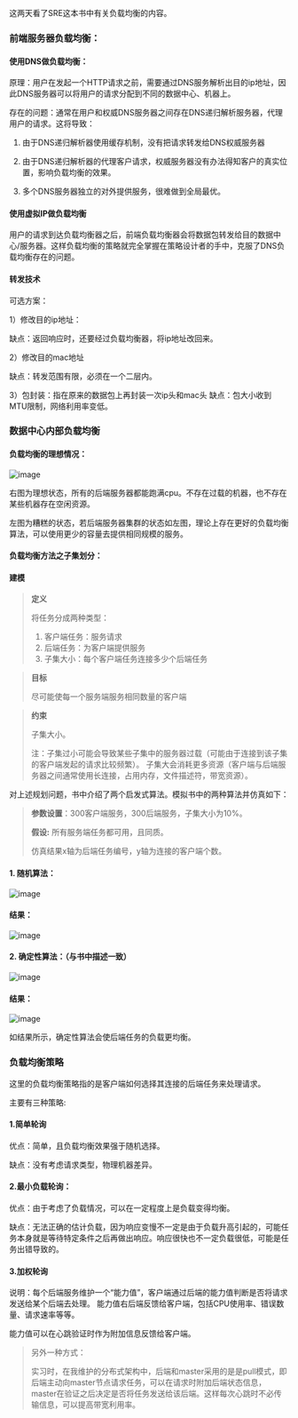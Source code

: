 这两天看了SRE这本书中有关负载均衡的内容。



### 前端服务器负载均衡：

#### 使用DNS做负载均衡：

原理：用户在发起一个HTTP请求之前，需要通过DNS服务解析出目的ip地址，因此DNS服务器可以将用户的请求分配到不同的数据中心、机器上。

存在的问题：通常在用户和权威DNS服务器之间存在DNS递归解析服务器，代理用户的请求。这将导致：

1. 由于DNS递归解析器使用缓存机制，没有把请求转发给DNS权威服务器

2. 由于DNS递归解析器的代理客户请求，权威服务器没有办法得知客户的真实位置，影响负载均衡的效果。
 
3. 多个DNS服务器独立的对外提供服务，很难做到全局最优。


#### 使用虚拟IP做负载均衡
用户的请求到达负载均衡器之后，前端负载均衡器会将数据包转发给目的数据中心/服务器。这样负载均衡的策略就完全掌握在策略设计者的手中，克服了DNS负载均衡存在的问题。

#### 转发技术

可选方案：

1）修改目的ip地址：

缺点：返回响应时，还要经过负载均衡器，将ip地址改回来。

2）修改目的mac地址

缺点：转发范围有限，必须在一个二层内。

3）包封装：指在原来的数据包上再封装一次ip头和mac头
缺点：包大小收到MTU限制，网络利用率变低。

### 数据中心内部负载均衡

#### 负载均衡的理想情况：

![image](http://note.youdao.com/yws/public/resource/bc95c9115d7a3435cbee9d0e91d97b49/xmlnote/01C5125B9A5E4B43A996E7901FF0472A/2194)

右图为理想状态，所有的后端服务器都能跑满cpu。不存在过载的机器，也不存在某些机器存在空闲资源。

左图为糟糕的状态，若后端服务器集群的状态如左图，理论上存在更好的负载均衡算法，可以使用更少的容量去提供相同规模的服务。

#### 负载均衡方法之子集划分：

#### 建模

> **定义**
> 
> 将任务分成两种类型：
> 
> 1. 客户端任务：服务请求
> 2. 后端任务：为客户端提供服务
> 3. 子集大小：每个客户端任务连接多少个后端任务

> **目标**
>
>尽可能使每一个服务端服务相同数量的客户端

> **约束**
>
> 子集大小。
>
> 注：子集过小可能会导致某些子集中的服务器过载（可能由于连接到该子集的客户端发起的请求比较频繁）。
> 子集大会消耗更多资源（客户端与后端服务器之间通常使用长连接，占用内存，文件描述符，带宽资源）。

对上述规划问题，书中介绍了两个启发式算法。模拟书中的两种算法并仿真如下：

> **参数设置**：300客户端服务，300后端服务，子集大小为10%。
>
>**假设:** 所有服务端任务都可用，且同质。
>
>仿真结果x轴为后端任务编号，y轴为连接的客户端个数。

#### 1. 随机算法：

![image](http://note.youdao.com/yws/public/resource/bc95c9115d7a3435cbee9d0e91d97b49/xmlnote/32A8311CFDC64356BE05F4D47D5FD009/2196)

#### 结果：

![image](http://note.youdao.com/yws/public/resource/bc95c9115d7a3435cbee9d0e91d97b49/xmlnote/2079E4025D2A4BFBA05DA9180E88F7A0/2198)

#### 2. 确定性算法：（与书中描述一致）


![image](http://note.youdao.com/yws/public/resource/bc95c9115d7a3435cbee9d0e91d97b49/xmlnote/8B02F11BD0A74D91911676264B5E7A6A/2200)


#### 结果：
![image](http://note.youdao.com/yws/public/resource/bc95c9115d7a3435cbee9d0e91d97b49/xmlnote/CD3845982F964532A7196FB4170B30F1/2202)

如结果所示，确定性算法会使后端任务的负载更均衡。

### 负载均衡策略
这里的负载均衡策略指的是客户端如何选择其连接的后端任务来处理请求。

主要有三种策略:

#### 1.简单轮询
优点：简单，且负载均衡效果强于随机选择。

缺点：没有考虑请求类型，物理机器差异。

#### 2.最小负载轮询：
优点：由于考虑了负载情况，可以在一定程度上是负载变得均衡。

缺点：无法正确的估计负载，因为响应变慢不一定是由于负载升高引起的，可能任务本身就是等待特定条件之后再做出响应。响应很快也不一定负载很低，可能是任务出错导致的。

#### 3.加权轮询
说明：每个后端服务维护一个“能力值”，客户端通过后端的能力值判断是否将请求发送给某个后端去处理。
能力值右后端反馈给客户端，包括CPU使用率、错误数量、请求速率等等。

能力值可以在心跳验证时作为附加信息反馈给客户端。

> 另外一种方式：
> 
> 实习时，在我维护的分布式架构中，后端和master采用的是是pull模式，即后端主动向master节点请求任务，可以在请求时附加后端状态信息，master在验证之后决定是否将任务发送给该后端。这样每次心跳时不必传输信息，可以提高带宽利用率。